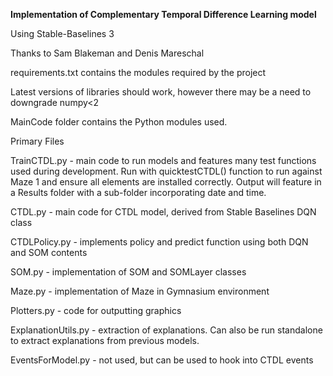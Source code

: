 **Implementation of Complementary Temporal Difference Learning model**

Using Stable-Baselines 3

Thanks to Sam Blakeman and Denis Mareschal

requirements.txt contains the modules required by the project

Latest versions of libraries should work, however there may be a need to downgrade numpy<2

MainCode folder contains the Python modules used.

Primary Files

TrainCTDL.py - main code to run models and features many test functions used during development. Run with quicktestCTDL() function to run against Maze 1 and ensure all elements are installed correctly. Output will feature in a Results folder with a sub-folder incorporating date and time.

CTDL.py - main code for CTDL model, derived from Stable Baselines DQN class

CTDLPolicy.py - implements policy and predict function using both DQN and SOM contents

SOM.py - implementation of SOM and SOMLayer classes

Maze.py - implementation of Maze in Gymnasium environment

Plotters.py - code for outputting graphics

ExplanationUtils.py - extraction of explanations. Can also be run standalone to extract explanations from previous models.

EventsForModel.py - not used, but can be used to hook into CTDL events
